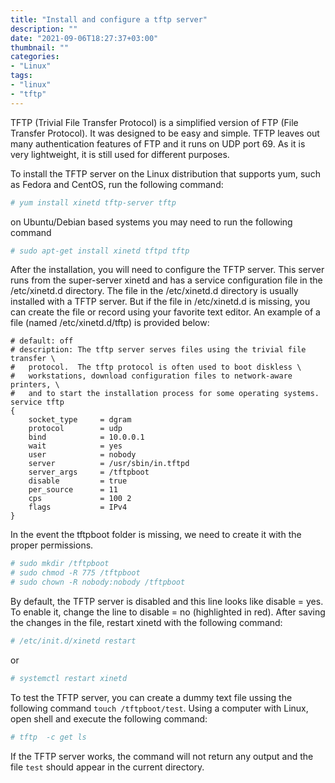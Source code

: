 ```yaml
---
title: "Install and configure a tftp server"
description: ""
date: "2021-09-06T18:27:37+03:00"
thumbnail: ""
categories:
- "Linux"
tags:
- "linux"
- "tftp"
---
```


TFTP (Trivial File Transfer Protocol) is a simplified version of FTP (File Transfer Protocol). It was designed to be easy and simple. TFTP leaves out many authentication features of FTP and it runs on UDP port 69. As it is very lightweight, it is still used for different purposes.

<!--more--> 

To install the TFTP server on the Linux distribution that supports yum, such as Fedora and CentOS, run the following command:
```sh
# yum install xinetd tftp-server tftp
```

on Ubuntu/Debian based systems you may need to run the following command
```sh
# sudo apt-get install xinetd tftpd tftp
```

After the installation, you will need to configure the TFTP server. This server runs from the super-server xinetd and has a service configuration file in the /etc/xinetd.d directory.
The file in the /etc/xinetd.d directory is usually installed with a TFTP server. But if the file in /etc/xinetd.d is missing, you can create the file or record using your favorite text editor.
An example of a file (named /etc/xinetd.d/tftp) is provided below:

```
# default: off
# description: The tftp server serves files using the trivial file transfer \
#	protocol.  The tftp protocol is often used to boot diskless \
#	workstations, download configuration files to network-aware printers, \
#	and to start the installation process for some operating systems.
service tftp
{
	socket_type		= dgram
	protocol		= udp
	bind			= 10.0.0.1
	wait			= yes
	user			= nobody
	server			= /usr/sbin/in.tftpd
	server_args		= /tftpboot
	disable			= true
	per_source		= 11
	cps			    = 100 2
	flags			= IPv4
}
```


In the event the tftpboot folder is missing, we need to create it with the proper permissions.
```sh
# sudo mkdir /tftpboot
# sudo chmod -R 775 /tftpboot
# sudo chown -R nobody:nobody /tftpboot
```

By default, the TFTP server is disabled and this line looks like disable = yes. To enable it, change the line to disable = no (highlighted in red). After saving the changes in the file, restart xinetd with the following command:
```sh
# /etc/init.d/xinetd restart
```
or
```sh
# systemctl restart xinetd
```

To test the TFTP server, you can create a dummy text file ussing the following command `touch /tftpboot/test`. Using a computer with Linux, open shell and execute the following command:
```sh
# tftp  -c get ls
```
If the TFTP server works, the command will not return any output and the file `test` should appear in the current directory.

